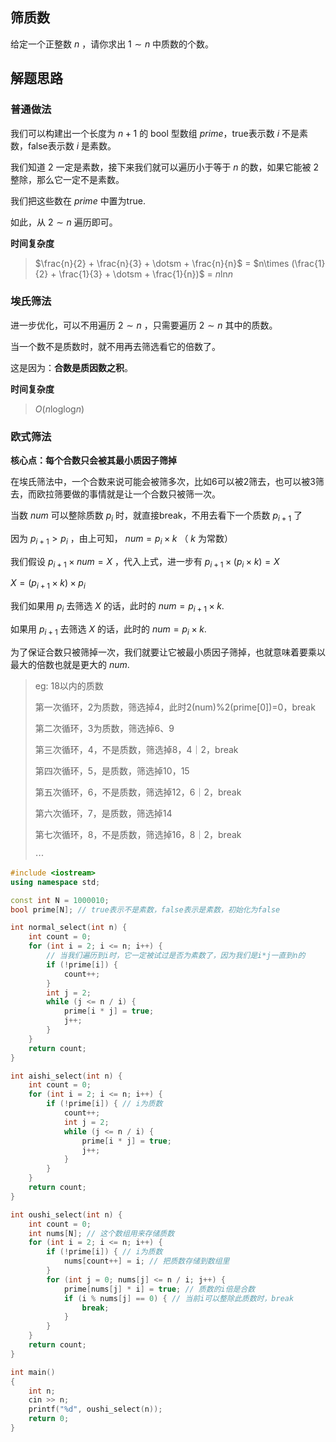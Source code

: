 ## 筛质数

给定一个正整数 $n$ ，请你求出 $1 {\sim} n$ 中质数的个数。

## 解题思路

### 普通做法

我们可以构建出一个长度为 $n+1$ 的 bool 型数组 $prime$，true表示数 $i$ 不是素数，false表示数 $i$ 是素数。

我们知道 2 一定是素数，接下来我们就可以遍历小于等于 $n$ 的数，如果它能被 2 整除，那么它一定不是素数。

我们把这些数在 $prime$ 中置为true.

如此，从 $2 \sim n$ 遍历即可。

**时间复杂度**

> $\frac{n}{2} + \frac{n}{3} + \dotsm + \frac{n}{n}$ = $n\times (\frac{1}{2} + \frac{1}{3} + \dotsm + \frac{1}{n})$ = $n\ln_{}{n}$

### 埃氏筛法
进一步优化，可以不用遍历 $2 \sim n$ ，只需要遍历 $2 \sim n$ 其中的质数。

当一个数不是质数时，就不用再去筛选看它的倍数了。

这是因为：**合数是质因数之积**。

**时间复杂度**

> $O(n \log_{}{\log_{}{n}})$

### 欧式筛法

**核心点：每个合数只会被其最小质因子筛掉**

在埃氏筛法中，一个合数来说可能会被筛多次，比如6可以被2筛去，也可以被3筛去，而欧拉筛要做的事情就是让一个合数只被筛一次。

当数 $num$ 可以整除质数 $p_i$ 时，就直接break，不用去看下一个质数 $p_{i+1}$ 了

因为 $p_{i+1} > p_i$ ，由上可知， $num=p_i \times k$ （ $k$ 为常数）

我们假设 $p_{i+1} \times num=X$ ，代入上式，进一步有 $p_{i+1} \times (p_i\times k)=X$

$X=(p_{i+1} \times k) \times p_i$

我们如果用 $p_i$ 去筛选 $X$ 的话，此时的 $num=p_{i+1} \times k$.

如果用 $p_{i+1}$ 去筛选 $X$ 的话，此时的 $num=p_{i} \times k$.

为了保证合数只被筛掉一次，我们就要让它被最小质因子筛掉，也就意味着要乘以最大的倍数也就是更大的 $num$.

> eg: 18以内的质数
>
> 第一次循环，2为质数，筛选掉4，此时2(num)%2(prime[0])=0，break
>
> 第二次循环，3为质数，筛选掉6、9
>
> 第三次循环，4，不是质数，筛选掉8，4｜2，break
>
> 第四次循环，5，是质数，筛选掉10，15
>
> 第五次循环，6，不是质数，筛选掉12，6｜2，break
>
> 第六次循环，7，是质数，筛选掉14
>
> 第七次循环，8，不是质数，筛选掉16，8｜2，break
>
> $\dotsm$

```cpp
#include <iostream>
using namespace std;

const int N = 1000010;
bool prime[N]; // true表示不是素数，false表示是素数，初始化为false

int normal_select(int n) {
    int count = 0;
    for (int i = 2; i <= n; i++) {
        // 当我们遍历到i时，它一定被试过是否为素数了，因为我们是i*j一直到n的
        if (!prime[i]) {
            count++;
        }
        int j = 2;
        while (j <= n / i) {
            prime[i * j] = true;
            j++;
        }
    }
    return count;
}

int aishi_select(int n) {
    int count = 0;
    for (int i = 2; i <= n; i++) {
        if (!prime[i]) { // i为质数
            count++;
            int j = 2;
            while (j <= n / i) {
                prime[i * j] = true;
                j++;
            }
        }
    }
    return count;
}

int oushi_select(int n) {
    int count = 0;
    int nums[N]; // 这个数组用来存储质数
    for (int i = 2; i <= n; i++) {
        if (!prime[i]) { // i为质数
            nums[count++] = i; // 把质数存储到数组里
        }
        for (int j = 0; nums[j] <= n / i; j++) {
            prime[nums[j] * i] = true; // 质数的i倍是合数
            if (i % nums[j] == 0) { // 当前i可以整除此质数时，break
                break;
            }
        }
    }
    return count;
}

int main()
{
    int n;
    cin >> n;
    printf("%d", oushi_select(n));
    return 0;
}
```